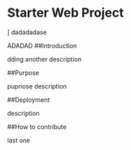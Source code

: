 # Starter Web Project

]
dadadadase

ADADAD 
##Introduction

dding another description

##Purpose

pupriose description

##Deployment

description

##How to contribute

last one
